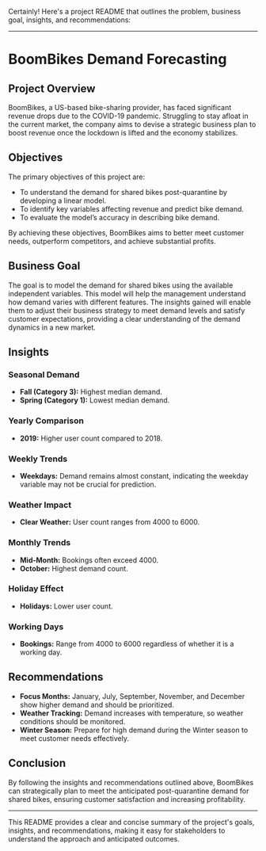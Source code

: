 Certainly! Here's a project README that outlines the problem, business goal, insights, and recommendations:

---

# BoomBikes Demand Forecasting

## Project Overview

BoomBikes, a US-based bike-sharing provider, has faced significant revenue drops due to the COVID-19 pandemic. Struggling to stay afloat in the current market, the company aims to devise a strategic business plan to boost revenue once the lockdown is lifted and the economy stabilizes.

## Objectives

The primary objectives of this project are:
- To understand the demand for shared bikes post-quarantine by developing a linear model.
- To identify key variables affecting revenue and predict bike demand.
- To evaluate the model’s accuracy in describing bike demand.

By achieving these objectives, BoomBikes aims to better meet customer needs, outperform competitors, and achieve substantial profits.

## Business Goal

The goal is to model the demand for shared bikes using the available independent variables. This model will help the management understand how demand varies with different features. The insights gained will enable them to adjust their business strategy to meet demand levels and satisfy customer expectations, providing a clear understanding of the demand dynamics in a new market.

## Insights

### Seasonal Demand
- **Fall (Category 3):** Highest median demand.
- **Spring (Category 1):** Lowest median demand.

### Yearly Comparison
- **2019:** Higher user count compared to 2018.

### Weekly Trends
- **Weekdays:** Demand remains almost constant, indicating the weekday variable may not be crucial for prediction.

### Weather Impact
- **Clear Weather:** User count ranges from 4000 to 6000.

### Monthly Trends
- **Mid-Month:** Bookings often exceed 4000.
- **October:** Highest demand count.

### Holiday Effect
- **Holidays:** Lower user count.

### Working Days
- **Bookings:** Range from 4000 to 6000 regardless of whether it is a working day.

## Recommendations

- **Focus Months:** January, July, September, November, and December show higher demand and should be prioritized.
- **Weather Tracking:** Demand increases with temperature, so weather conditions should be monitored.
- **Winter Season:** Prepare for high demand during the Winter season to meet customer needs effectively.

## Conclusion

By following the insights and recommendations outlined above, BoomBikes can strategically plan to meet the anticipated post-quarantine demand for shared bikes, ensuring customer satisfaction and increasing profitability.

---

This README provides a clear and concise summary of the project's goals, insights, and recommendations, making it easy for stakeholders to understand the approach and anticipated outcomes.
